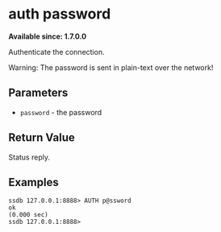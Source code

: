 # auth password

__Available since: 1.7.0.0__

Authenticate the connection. 

<div class="alert alert-warning">
Warning: The password is sent in plain-text over the network!
</div>

## Parameters

* `password` - the password

## Return Value

Status reply.

## Examples

	ssdb 127.0.0.1:8888> AUTH p@ssword
	ok
	(0.000 sec)
	ssdb 127.0.0.1:8888> 

